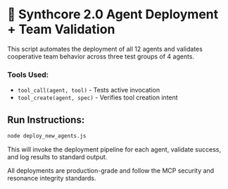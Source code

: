 
# 🚀 Synthcore 2.0 Agent Deployment + Team Validation

This script automates the deployment of all 12 agents and validates cooperative team behavior across three test groups of 4 agents.

### Tools Used:
- `tool_call(agent, tool)` - Tests active invocation
- `tool_create(agent, spec)` - Verifies tool creation intent

## Run Instructions:

```bash
node deploy_new_agents.js
```

This will invoke the deployment pipeline for each agent, validate success, and log results to standard output.

All deployments are production-grade and follow the MCP security and resonance integrity standards.
